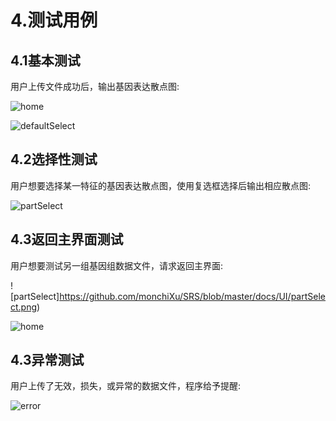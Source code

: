 # 4.测试用例

## 4.1基本测试

  用户上传文件成功后，输出基因表达散点图:

![home](https://github.com/monchiXu/SRS/blob/master/docs/UI/home.png)

![defaultSelect](https://github.com/monchiXu/SRS/blob/master/docs/UI/defaultSelect.png)

## 4.2选择性测试

  用户想要选择某一特征的基因表达散点图，使用复选框选择后输出相应散点图:

![partSelect](https://github.com/monchiXu/SRS/blob/master/docs/UI/partSelect.png)

## 4.3返回主界面测试

 用户想要测试另一组基因组数据文件，请求返回主界面:

![partSelect]https://github.com/monchiXu/SRS/blob/master/docs/UI/partSelect.png)

![home](https://github.com/monchiXu/SRS/blob/master/docs/UI/home.png)

## 4.3异常测试

用户上传了无效，损失，或异常的数据文件，程序给予提醒:

![error](https://github.com/monchiXu/SRS/blob/master/docs/UI/error.png)
